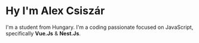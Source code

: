 # Hy I'm Alex Csiszár

I'm a student from Hungary. I'm a coding passionate focused on JavaScript, specifically **Vue.Js** & **Nest.Js**. 
